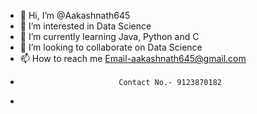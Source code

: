 - 👋 Hi, I’m @Aakashnath645
- 👀 I’m interested in Data Science
- 🌱 I’m currently learning Java, Python and C
- 💞️ I’m looking to collaborate on Data Science
- 📫 How to reach me Email-aakashnath645@gmail.com
-                           Contact No.- 9123870182
- 

<!---
Aakashnath645/Aakashnath645 is a ✨ special ✨ repository because its `README.md` (this file) appears on your GitHub profile.
You can click the Preview link to take a look at your changes.
--->
